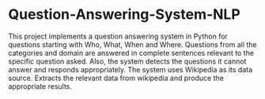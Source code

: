 # Question-Answering-System-NLP
This project implements a question answering system in Python for questions starting with Who, What, When and Where. Questions from all the categories and domain are answered in complete sentences relevant to the specific question asked. Also, the system detects the questions it cannot answer and responds appropriately. The system uses Wikipedia as its data source. Extracts the relevant data from wikipedia and produce the appropriate results.
